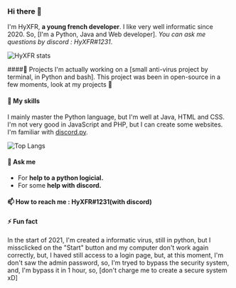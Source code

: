 ### Hi there 👋

I'm HyXFR, **a young french developer**. I like very well informatic since 2020. So, [I'm a Python, Java and Web developer]. *You can ask me questions by discord : HyXFR#1231*.

![HyXFR stats](https://github-readme-stats.vercel.app/api?username=baptiste0928&hide=prs&count_private=true&show_icons=true&include_all_commits=true)

####🤗 Projects
I'm actually working on a [small anti-virus project by terminal, in Python and bash]. This project was been in open-source in a few moments, look at my projects 🤗

#### 🌱 My skills
I mainly master the Python language, but I'm well at Java, HTML and CSS. I'm not very good in JavaScript and PHP, but I can create some websites. I'm familiar with [discord.py](https://github.com/Rapptz/discord.py).

![Top Langs](https://github-readme-stats.vercel.app/api/top-langs/?username=baptiste0928&layout=compact)

#### 💬 Ask me
- For **help to a python logicial.**
- For some **help with discord.**

#### 📫 How to reach me : HyXFR#1231(with discord)

#### ⚡ Fun fact
In the start of 2021, I'm created a informatic virus, still in python, but I missclicked on the "Start" button and my computer don't work again correctly, but, I haved still access to a login page, but, at this moment, I'm don't saw the admin password, so, I'm tryed to bypass the security system, and, I'm bypass it in 1 hour, so, [don't charge me to create a secure system xD]
